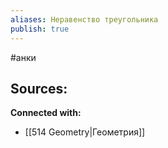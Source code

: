 ```yaml
---
aliases: Неравенство треугольника
publish: true
---
```

#анки













**Sources:**
- 


**Connected with:**
- [[514 Geometry|Геометрия]]

